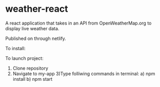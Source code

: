 # weather-react
A react application that takes in an API from OpenWeatherMap.org to display live weather data.

Published on through netlify.


To install:

To launch project:

1) Clone repository
2) Navigate to my-app
3)Type folliwing commands in terminal:
  a) npm install
  b) npm start


